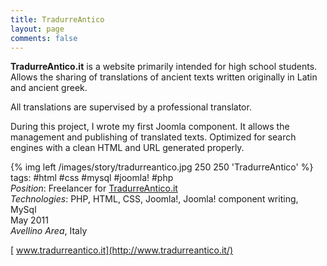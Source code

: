 ```yaml
---
title: TradurreAntico
layout: page
comments: false
---
```

**TradurreAntico.it** is a website primarily intended for high school students. Allows the sharing of translations of ancient texts written originally in Latin and ancient greek.

All translations are supervised by a professional translator.

During this project, I wrote my first Joomla component. It allows the management and publishing of translated texts. Optimized for search engines with a clean HTML and URL generated properly.

{% img left /images/story/tradurreantico.jpg 250 250 'TradurreAntico' %}
tags: #html #css #mysql #joomla! #php  
_Position_: Freelancer for [TradurreAntico.it](http://www.tradurreantico.it/ "TradurreAntico.it")  
_Technologies_: PHP, HTML, CSS, Joomla!, Joomla! component writing, MySql  
May 2011  
_Avellino Area_, Italy

[<i class="icon-external-link"></i>&nbsp;www.tradurreantico.it](http://www.tradurreantico.it/)
